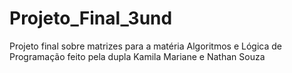 # Projeto_Final_3und
Projeto final sobre matrizes para a matéria Algoritmos e Lógica de Programação feito pela dupla Kamila Mariane e Nathan Souza
